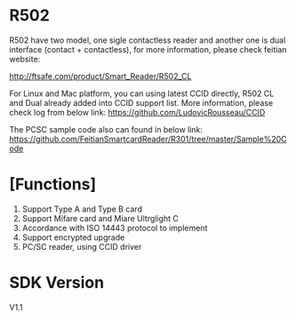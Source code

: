 R502
======

R502 have two model, one sigle contactless reader and another one is dual interface (contact + contactless), for more information, please check feitian website:

http://ftsafe.com/product/Smart_Reader/R502_CL

For Linux and Mac platform, you can using latest CCID directly, R502 CL and Dual already added into CCID support list.
More information, please check log from below link:
https://github.com/LudovicRousseau/CCID 

The PCSC sample code also can found in below link:
https://github.com/FeitianSmartcardReader/R301/tree/master/Sample%20Code

[Functions]
==
1. Support Type A and Type B card
2. Support Mifare card and Miare Ultrglight C
3. Accordance with ISO 14443 protocol to implement
4. Support encrypted upgrade
5. PC/SC reader, using CCID driver

SDK Version
==
V1.1
